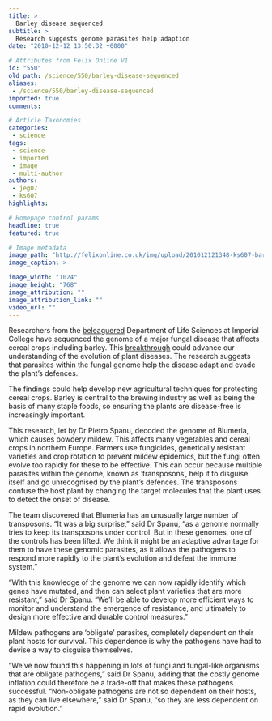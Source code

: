 ```yaml
---
title: >
  Barley disease sequenced
subtitle: >
  Research suggests genome parasites help adaption
date: "2010-12-12 13:50:32 +0000"

# Attributes from Felix Online V1
id: "550"
old_path: /science/550/barley-disease-sequenced
aliases:
 - /science/550/barley-disease-sequenced
imported: true
comments:

# Article Taxonomies
categories:
 - science
tags:
 - science
 - imported
 - image
 - multi-author
authors:
 - jeg07
 - ks607
highlights:

# Homepage control params
headline: true
featured: true

# Image metadata
image_path: "http://felixonline.co.uk/img/upload/201012121348-ks607-barleyfi.jpg"
image_caption: >

image_width: "1024"
image_height: "768"
image_attribution: ""
image_attribution_link: ""
video_url: ""
---
```


Researchers from the [beleaguered](http://felixonline.co.uk/?article=547) Department of Life Sciences at Imperial College have sequenced the genome of a major fungal disease that affects cereal crops including barley. This [breakthrough](http://www3.imperial.ac.uk/newsandeventspggrp/imperialcollege/newssummary/news_10-12-2010-11-9-20) could advance our understanding of the evolution of plant diseases. The research suggests that parasites within the fungal genome help the disease adapt and evade the plant’s defences.

The findings could help develop new agricultural techniques for protecting cereal crops. Barley is central to the brewing industry as well as being the basis of many staple foods, so ensuring the plants are disease-free is increasingly important.

This research, let by Dr Pietro Spanu, decoded the genome of Blumeria, which causes powdery mildew. This affects many vegetables and cereal crops in northern Europe. Farmers use fungicides, genetically resistant varieties and crop rotation to prevent mildew epidemics, but the fungi often evolve too rapidly for these to be effective. This can occur because multiple parasites within the genome, known as ‘transposons’, help it to disguise itself and go unrecognised by the plant’s defences. The transposons confuse the host plant by changing the target molecules that the plant uses to detect the onset of disease.

The team discovered that Blumeria has an unusually large number of transposons. “It was a big surprise,” said Dr Spanu, “as a genome normally tries to keep its transposons under control. But in these genomes, one of the controls has been lifted. We think it might be an adaptive advantage for them to have these genomic parasites, as it allows the pathogens to respond more rapidly to the plant’s evolution and defeat the immune system.”

“With this knowledge of the genome we can now rapidly identify which genes have mutated, and then can select plant varieties that are more resistant,” said Dr Spanu. “We’ll be able to develop more efficient ways to monitor and understand the emergence of resistance, and ultimately to design more effective and durable control measures.”

Mildew pathogens are ‘obligate’ parasites, completely dependent on their plant hosts for survival. This dependence is why the pathogens have had to devise a way to disguise themselves.

“We’ve now found this happening in lots of fungi and fungal-like organisms that are obligate pathogens,” said Dr Spanu, adding that the costly genome inflation could therefore be a trade-off that makes these pathogens successful. “Non-obligate pathogens are not so dependent on their hosts, as they can live elsewhere,” said Dr Spanu, “so they are less dependent on rapid evolution.”
